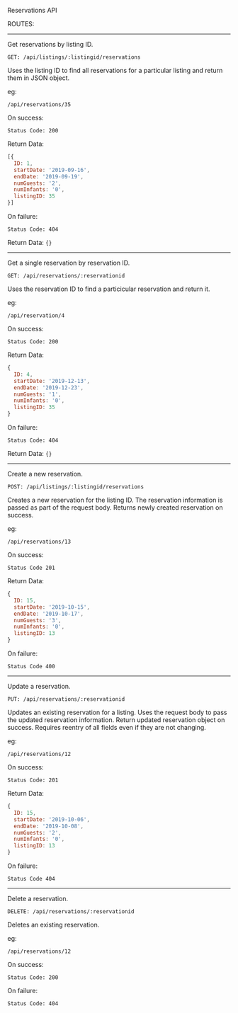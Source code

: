 Reservations API

ROUTES:

---------------------------------------------------------------------------------
Get reservations by listing ID.

`GET: /api/listings/:listingid/reservations`

Uses the listing ID to find all reservations for a particular listing and return them in JSON object.

eg:

`/api/reservations/35`

On success:

`Status Code: 200`

Return Data:
``` javascript
[{
  ID: 1,
  startDate: '2019-09-16',
  endDate: '2019-09-19',
  numGuests: '2',
  numInfants: '0',
  listingID: 35
}]
```

On failure:

`Status Code: 404`

Return Data: `{}`

---------------------------------------------------------------------------------
Get a single reservation by reservation ID.

`GET: /api/reservations/:reservationid`

Uses the reservation ID to find a particicular reservation and return it.

eg:

`/api/reservation/4`

On success:

`Status Code: 200`

Return Data:
``` javascript
{
  ID: 4,
  startDate: '2019-12-13',
  endDate: '2019-12-23',
  numGuests: '1',
  numInfants: '0',
  listingID: 35
}
```

On failure:

`Status Code: 404`

Return Data: `{}`


---------------------------------------------------------------------------------
Create a new reservation.

`POST: /api/listings/:listingid/reservations`

Creates a new reservation for the listing ID. The reservation information is passed as part of the request body. Returns newly created reservation on success.

eg:

`/api/reservations/13`

On success:

`Status Code 201`

Return Data:
``` javascript
{
  ID: 15,
  startDate: '2019-10-15',
  endDate: '2019-10-17',
  numGuests: '3',
  numInfants: '0',
  listingID: 13
}
```

On failure:

`Status Code 400`



---------------------------------------------------------------------------------
Update a reservation.

`PUT: /api/reservations/:reservationid`

Updates an existing reservation for a listing. Uses the request body to pass the updated reservation information. Return updated reservation object on success. Requires reentry of all fields even if they are not changing.

eg:

`/api/reservations/12`

On success:

`Status Code: 201`

Return Data:
``` javascript
{
  ID: 15,
  startDate: '2019-10-06',
  endDate: '2019-10-08',
  numGuests: '2',
  numInfants: '0',
  listingID: 13
}
```

On failure:

`Status Code 404`

---------------------------------------------------------------------------------
Delete a reservation.

`DELETE: /api/reservations/:reservationid`

Deletes an existing reservation.

eg:

`/api/reservations/12`

On success:

`Status Code: 200`


On failure:

`Status Code: 404`

